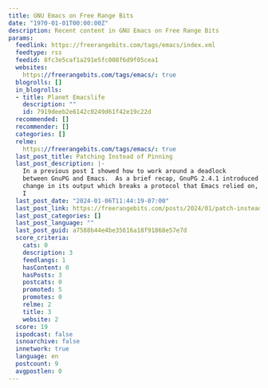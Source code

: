 ```yaml
---
title: GNU Emacs on Free Range Bits
date: "1970-01-01T00:00:00Z"
description: Recent content in GNU Emacs on Free Range Bits
params:
  feedlink: https://freerangebits.com/tags/emacs/index.xml
  feedtype: rss
  feedid: 8fc3e5caf1a291e5fc008f6d9f05cea1
  websites:
    https://freerangebits.com/tags/emacs/: true
  blogrolls: []
  in_blogrolls:
  - title: Planet Emacslife
    description: ""
    id: 7919deeb2e6142c0249d61f42e19c22d
  recommended: []
  recommender: []
  categories: []
  relme:
    https://freerangebits.com/tags/emacs/: true
  last_post_title: Patching Instead of Pinning
  last_post_description: |-
    In a previous post I showed how to work around a deadlock
    between GnuPG and Emacs.  As a brief recap, GnuPG 2.4.1 introduced a
    change in its output which breaks a protocol that Emacs relied on, so
    I
  last_post_date: "2024-01-06T11:44:19-07:00"
  last_post_link: https://freerangebits.com/posts/2024/01/patch-instead-of-pin/
  last_post_categories: []
  last_post_language: ""
  last_post_guid: a7588b44e4be35616a18f91868e57e7d
  score_criteria:
    cats: 0
    description: 3
    feedlangs: 1
    hasContent: 0
    hasPosts: 3
    postcats: 0
    promoted: 5
    promotes: 0
    relme: 2
    title: 3
    website: 2
  score: 19
  ispodcast: false
  isnoarchive: false
  innetwork: true
  language: en
  postcount: 9
  avgpostlen: 0
---
```

